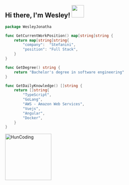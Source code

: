 ## Hi there, I'm Wesley! <img src="https://i.giphy.com/media/2IudUHdI075HL02Pkk/giphy.webp" width="40"> 

```go
package WesleyJonatha

func GetCurrentWorkPosition() map[string]string {
	return map[string]string{
		"company":  "Stefanini",
		"position": "Full Stack",
	}
}

func GetDegree() string {
	return "Bachelor's degree in software engineering"
}

func GetDailyKnowledge() []string {
	return []string{
		"TypeScript",
		"GoLang",
		"AWS - Amazon Web Services",
		"Vuejs",
		"Angular",
		"Docker",
	}
}

```

[<img align="left" alt="HunCoding" width="150px" src="https://images.credly.com/size/340x340/images/00634f82-b07f-4bbd-a6bb-53de397fc3a6/image.png" />][Practitioner]

[Practitioner]: https://www.credly.com/earner/earned/badge/42adb233-b046-4916-aba2-a4420dd83925